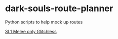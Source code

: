 # dark-souls-route-planner
Python scripts to help mock up routes

[SL1 Melee only Glitchless](https://nacitar.github.io/dark-souls-route-planner)
